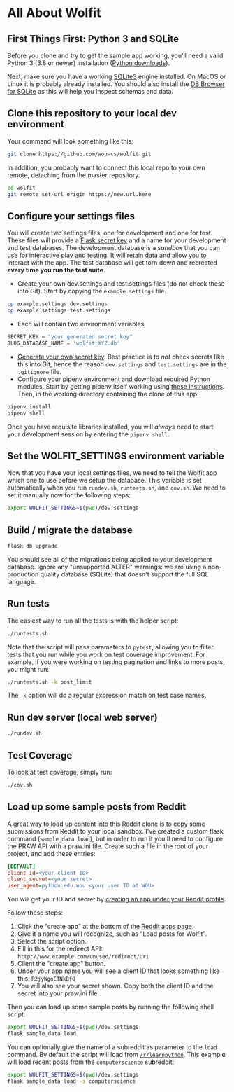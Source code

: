# All About Wolfit

## First Things First: Python 3 and SQLite

Before you clone and try to get the sample app working, you'll need a valid Python 3 (3.8 or newer) installation ([Python downloads](https://www.python.org/downloads/)).

Next, make sure you have a working [SQLite3](https://www.sqlite.org/) engine installed. On MacOS or Linux it is probably already installed. You should also install the [DB Browser for SQLite](https://sqlitebrowser.org/) as this will help you inspect schemas and data.

## Clone this repository to your local dev environment

Your command will look something like this:

``` sh
git clone https://github.com/wou-cs/wolfit.git
```

In addition, you probably want to connect this local repo to your own remote, detaching from the master repository.

``` sh
cd wolfit
git remote set-url origin https://new.url.here
```

## Configure your settings files

You will create two settings files, one for development and one for test. These files will provide a [Flask secret key](https://stackoverflow.com/questions/22463939/demystify-flask-app-secret-key) and a name for your development and test databases. The development database is a *sandbox* that you can use for interactive play and testing. It will retain data and allow you to interact with the app. The test database will get torn down and recreated **every time you run the test suite**.

* Create your own dev.settings and test.settings files (do not check these into Git). Start by copying the `example.settings` file.

``` sh
cp example.settings dev.settings
cp example.settings test.settings
```

* Each will contain two environment variables:

``` py
SECRET_KEY = "your generated secret key"
BLOG_DATABASE_NAME = 'wolfit_XYZ.db'
```

* [Generate your own secret key](https://stackoverflow.com/questions/34902378/where-do-i-get-a-secret-key-for-flask). Best practice is to *not* check secrets like this into Git, hence the reason `dev.settings` and `test.settings` are in the `.gitignore` file.
* Configure your pipenv environment and download required Python modules. Start by getting pipenv itself working using [these instructions](https://pipenv.readthedocs.io/en/latest/). Then, in the working directory containing the clone of this app:

``` sh
pipenv install
pipenv shell
```

Once you have requisite libraries installed, you will *always* need to start your development session by entering the `pipenv shell`.

## Set the WOLFIT_SETTINGS environment variable

Now that you have your local settings files, we need to tell the Wolfit app which one to use before we setup the database. This variable is set automatically when you run `rundev.sh`, `runtests.sh`, and `cov.sh`. We need to set it manually now for the following steps:

``` sh
export WOLFIT_SETTINGS=$(pwd)/dev.settings
```

## Build / migrate the database

``` sh
flask db upgrade
```

You should see all of the migrations being applied to your development database. Ignore any "unsupported ALTER" warnings: we are using a non-production quality database (SQLite) that doesn't support the full SQL language.

## Run tests

The easiest way to run all the tests is with the helper script:

``` sh
./runtests.sh
```

Note that the script will pass parameters to `pytest`, allowing you to filter tests that you run while you work on test coverage improvement. For example, if you were working on testing pagination and links to more posts, you might run:

``` sh
./runtests.sh -k post_limit
```

The `-k` option will do a regular expression match on test case names.

## Run dev server (local web server)

``` sh
./rundev.sh
```

## Test Coverage

To look at test coverage, simply run:

``` sh
./cov.sh
```

## Load up some sample posts from Reddit

A great way to load up content into this Reddit clone is to copy some submissions from Reddit to your local sandbox. I've created a custom flask command (`sample_data load`), but in order to run it you'll need to configure the PRAW API with a praw.ini file. Create such a file in the root of your project, and add these entries:

``` ini
[DEFAULT]
client_id=<your client ID>
client_secret=<your secret>
user_agent=python:edu.wou.<your user ID at WOU>
```

You will get your ID and secret by [creating an app under your Reddit profile](https://www.reddit.com/prefs/apps).

Follow these steps:

1. Click the "create app" at the bottom of the [Reddit apps page](https://www.reddit.com/prefs/apps).
2. Give it a name you will recognize, such as "Load posts for Wolfit".
3. Select the script option.
4. Fill in this for the redirect API: `http://www.example.com/unused/redirect/uri`
5. Client the "create app" button.
6. Under your app name you will see a client ID that looks something like this: `R2jyWgoETNkBfQ`
7. You will also see your secret shown. Copy both the client ID and the secret into your praw.ini file.

Then you can load up some sample posts by running the following shell script:

``` sh
export WOLFIT_SETTINGS=$(pwd)/dev.settings
flask sample_data load
```

You can optionally give the name of a subreddit as parameter to the `load` command. By default the script will load from [`/r/learnpython`](https://www.reddit.com/r/learnpython/). This example will load recent posts from the `computerscience` subreddit:

``` sh
export WOLFIT_SETTINGS=$(pwd)/dev.settings
flask sample_data load -s computerscience
```
